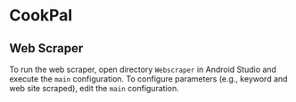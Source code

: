# CookPal

## Web Scraper

To run the web scraper, open directory `Webscraper` in Android Studio and execute the `main` configuration.
To configure parameters (e.g., keyword and web site scraped), edit the `main` configuration.

